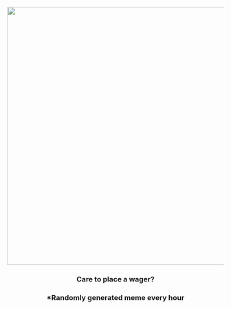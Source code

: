 <p align="center">
        <img src="https://i.redd.it/zwoxi9uovcn91.gif" width="600" height="600">
        </p>
        <h3 align="center">Care to place a wager?</h3>
        <h3 align="center">*Randomly generated meme every hour</h3>
    